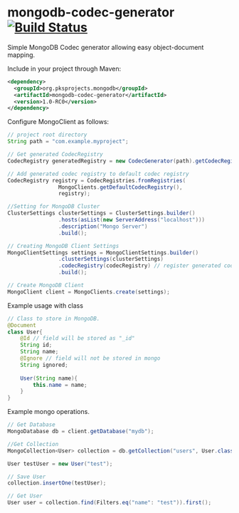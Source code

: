 # mongodb-codec-generator [![Build Status](https://travis-ci.org/prafsoni/mongodb-codec-generator.svg?branch=master)](https://travis-ci.org/prafsoni/mongodb-codec-generator)

Simple MongoDB Codec generator allowing easy object-document mapping.

Include in your project through Maven:

```xml
<dependency>
  <groupId>org.pksprojects.mongodb</groupId>
  <artifactId>mongodb-codec-generator</artifactId>
  <version>1.0-RC0</version>
</dependency>
```


Configure MongoClient as follows:
```java
// project root directory
String path = "com.example.myproject";

// Get generated CodecRegistry
CodecRegistry generatedRegistry = new CodecGenerator(path).getCodecRegistry();

// Add generated codec registry to default codec registry
CodecRegistry registry = CodecRegistries.fromRegistries(
                MongoClients.getDefaultCodecRegistry(),
                registry);

//Setting for MongoDB Cluster
ClusterSettings clusterSettings = ClusterSettings.builder()
                .hosts(asList(new ServerAddress("localhost")))
                .description("Mongo Server")
                .build();

// Creating MongoDB Client Settings
MongoClientSettings settings = MongoClientSettings.builder()
                .clusterSettings(clusterSettings)
                .codecRegistry(codecRegistry) // register generated codec with settings
                .build();

// Create MongoDB Client
MongoClient client = MongoClients.create(settings);
```

Example usage with class

```java
// Class to store in MongoDB.
@Document
class User{
    @Id // field will be stored as "_id"
    String id;
    String name;
    @Ignore // field will not be stored in mongo
    String ignored;
    
    User(String name){
        this.name = name;
    }
}
```

Example mongo operations.

```java
// Get Database
MongoDatabase db = client.getDatabase("mydb");

//Get Collection
MongoCollection<User> collection = db.getCollection("users", User.class);

User testUser = new User("test");

// Save User
collection.insertOne(testUser);

// Get User
User user = collection.find(Filters.eq("name": "test")).first();
```

